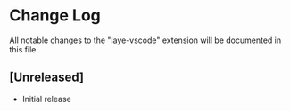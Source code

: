 # Change Log

All notable changes to the "laye-vscode" extension will be documented in this file.

## [Unreleased]

- Initial release